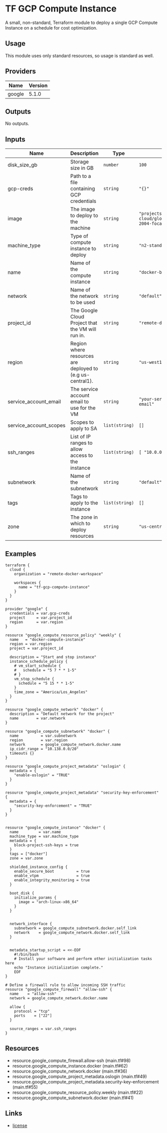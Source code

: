# TF GCP Compute Instance

A small, non-standard, Terraform module to deploy a single GCP Compute Instance
on a schedule for cost optimization.

<!-- BEGIN_TF_DOCS -->
## Usage

This module uses only standard resources, so usage is standard as well.

## Providers

| Name | Version |
|------|---------|
| google | 5.1.0 |

## Outputs

No outputs.

## Inputs

| Name | Description | Type | Default | Required |
|------|-------------|------|---------|:--------:|
| disk\_size\_gb | Storage size in GB | `number` | `100` | no |
| gcp-creds | Path to a file containing GCP credentials | `string` | `"{}"` | no |
| image | The image to deploy to the machine | `string` | `"projects/ubuntu-os-cloud/global/images/ubuntu-2004-focal-v20210817"` | no |
| machine\_type | Type of compute instance to deploy | `string` | `"n2-standard-2"` | no |
| name | Name of the compute instance | `string` | `"docker-build"` | no |
| network | Name of the network to be used | `string` | `"default"` | no |
| project\_id | The Google Cloud Project that the VM will run in. | `string` | `"remote-docker-development"` | no |
| region | Region where resources are deployed to (e.g us-central1). | `string` | `"us-west1"` | no |
| service\_account\_email | The service account email to use for the VM | `string` | `"your-service-account-email"` | no |
| service\_account\_scopes | Scopes to apply to SA | `list(string)` | `[]` | no |
| ssh\_ranges | List of IP ranges to allow access to the instance | `list(string)` | ```[ "10.0.0.1/32" ]``` | no |
| subnetwork | Name of the subnetwork | `string` | `"default"` | no |
| tags | Tags to apply to the instance | `list(string)` | `[]` | no |
| zone | The zone in which to deploy resources | `string` | `"us-central1-a"` | no |

## Examples

```hcl
terraform {
  cloud {
    organization = "remote-docker-workspace"

    workspaces {
      name = "tf-gcp-compute-instance"
    }
  }
}

provider "google" {
  credentials = var.gcp-creds
  project     = var.project_id
  region      = var.region
}

resource "google_compute_resource_policy" "weekly" {
  name   = "docker-compute-instance"
  region = var.region
  project = var.project_id

  description = "Start and stop instance"
  instance_schedule_policy {
    # vm_start_schedule {
    #   schedule = "5 7 * * 1-5"
    # }
    vm_stop_schedule {
      schedule = "5 15 * * 1-5"
    }
    time_zone = "America/Los_Angeles"
  }
}

resource "google_compute_network" "docker" {
  description = "Default network for the project"
  name        = var.network
}

resource "google_compute_subnetwork" "docker" {
  name          = var.subnetwork
  region        = var.region
  network       = google_compute_network.docker.name
  ip_cidr_range = "10.138.0.0/20"
  timeouts {}
}

resource "google_compute_project_metadata" "oslogin" {
  metadata = {
    "enable-oslogin" = "TRUE"
  }
}

resource "google_compute_project_metadata" "security-key-enforcement" {
  metadata = {
    "security-key-enforcement" = "TRUE"
  }
}


resource "google_compute_instance" "docker" {
  name         = var.name
  machine_type = var.machine_type
  metadata = {
    block-project-ssh-keys = true
  }
  tags = ["docker"]
  zone = var.zone

  shielded_instance_config {
    enable_secure_boot          = true
    enable_vtpm                 = true
    enable_integrity_monitoring = true
  }

  boot_disk {
    initialize_params {
      image = "arch-linux-x86_64"
    }
  }


  network_interface {
    subnetwork = google_compute_subnetwork.docker.self_link
    network    = google_compute_network.docker.self_link
  }


  metadata_startup_script = <<-EOF
    #!/bin/bash
    # Install your software and perform other initialization tasks here
    echo "Instance initialization complete."
    EOF
}

# Define a firewall rule to allow incoming SSH traffic
resource "google_compute_firewall" "allow-ssh" {
  name    = "allow-ssh"
  network = google_compute_network.docker.name

  allow {
    protocol = "tcp"
    ports    = ["22"]
  }

  source_ranges = var.ssh_ranges
}
```

## Resources

- resource.google_compute_firewall.allow-ssh (main.tf#98)
- resource.google_compute_instance.docker (main.tf#62)
- resource.google_compute_network.docker (main.tf#36)
- resource.google_compute_project_metadata.oslogin (main.tf#49)
- resource.google_compute_project_metadata.security-key-enforcement (main.tf#55)
- resource.google_compute_resource_policy.weekly (main.tf#22)
- resource.google_compute_subnetwork.docker (main.tf#41)

## Links

- [license](license.md)
<!-- END_TF_DOCS -->